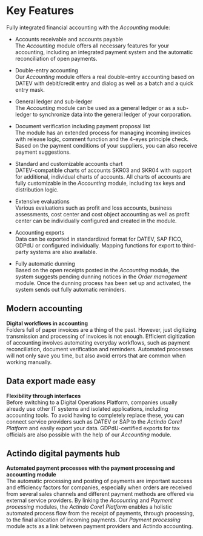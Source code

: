 # Key Features

Fully integrated financial accounting with the *Accounting* module:

- Accounts receivable and accounts payable  
    The *Accounting* module offers all necessary features for your accounting, including an integrated payment system and the automatic reconciliation of open payments.

- Double-entry accounting  
    Our *Accounting* module offers a real double-entry accounting based on DATEV with debit/credit entry and dialog as well as a batch and a quick entry mask.

- General ledger and sub-ledger  
    The *Accounting* module can be used as a general ledger or as a sub-ledger to synchronize data into the general ledger of your corporation.

- Document verification including payment proposal list  
    The module has an extended process for managing incoming invoices with release logic, comment function and the 4-eyes principle check. Based on the payment conditions of your suppliers, you can also receive payment suggestions.

- Standard and customizable accounts chart  
    DATEV-compatible charts of accounts SKR03 and SKR04 with support for additional, individual charts of accounts. All charts of accounts are fully customizable in the *Accounting* module, including tax keys and distribution logic.

- Extensive evaluations  
    Various evaluations such as profit and loss accounts, business assessments, cost center and cost object accounting as well as profit center can be individually configured and created in the module.

- Accounting exports  
    Data can be exported in standardized format for DATEV, SAP FICO, GDPdU or configured individually. Mapping functions for export to third-party systems are also available.

- Fully automatic dunning  
    Based on the open receipts posted in the *Accounting* module, the system suggests pending dunning notices in the *Order management* module. Once the dunning process has been set up and activated, the system sends out fully automatic reminders. 


## Modern accounting

**Digital workflows in accounting**  
Folders full of paper invoices are a thing of the past. However, just digitizing transmission and processing of invoices is not enough. Efficient digitization of accounting involves automating everyday workflows, such as payment reconciliation, document verification and reminders. Automated processes will not only save you time, but also avoid errors that are common when working manually.

## Data export made easy

**Flexibility through interfaces**  
Before switching to a Digital Operations Platform, companies usually already use other IT systems and isolated applications, including accounting tools. To avoid having to completely replace these, you can connect service providers such as DATEV or SAP to the *Actindo Core1 Platform* and easily export your data. GDPdU-certified exports for tax officials are also possible with the help of our *Accounting* module.

## Actindo digital payments hub

**Automated payment processes with the payment processing and accounting module**  
The automatic processing and posting of payments are important success and efficiency factors for companies,  especially when orders are received from several sales channels and different payment methods are offered via external service providers. By linking the *Accounting* and *Payment processing* modules, the *Actindo Core1 Platform* enables a holistic automated process flow from the receipt of payments, through processing, to the final allocation of incoming payments. Our *Payment processing* module acts as a link between payment providers and Actindo accounting.  
